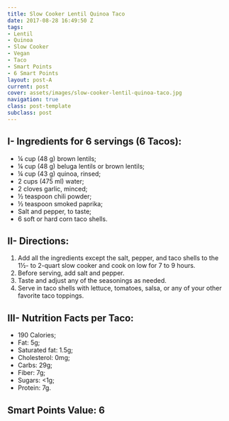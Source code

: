 ```yaml
---
title: Slow Cooker Lentil Quinoa Taco
date: 2017-08-28 16:49:50 Z
tags:
- Lentil
- Quinoa
- Slow Cooker
- Vegan
- Taco
- Smart Points
- 6 Smart Points
layout: post-A
current: post
cover: assets/images/slow-cooker-lentil-quinoa-taco.jpg
navigation: true
class: post-template
subclass: post
---
```


## I- Ingredients for 6 servings (6 Tacos):

* ¼ cup (48 g) brown lentils;
* ¼ cup (48 g) beluga lentils or brown lentils;
* ¼ cup (43 g) quinoa, rinsed;
* 2 cups (475 ml) water;
* 2 cloves garlic, minced;
* ½ teaspoon chili powder;
* ½ teaspoon smoked paprika;
* Salt and pepper, to taste;
* 6 soft or hard corn taco shells.

## II- Directions:

1. Add all the ingredients except the salt, pepper, and taco shells to the 1½- to 2-quart slow cooker and cook on low for 7 to 9 hours.
1. Before serving, add salt and pepper.
1. Taste and adjust any of the seasonings as needed.
1. Serve in taco shells with lettuce, tomatoes, salsa, or any of your other favorite taco toppings.

## III- Nutrition Facts per Taco:

* 190 Calories;
* Fat: 5g;
* Saturated fat: 1.5g;
* Cholesterol: 0mg;
* Carbs: 29g;
* Fiber: 7g;
* Sugars: <1g;
* Protein: 7g.

## Smart Points Value: 6
